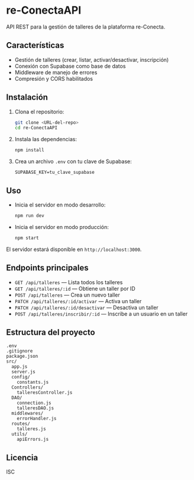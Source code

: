 # re-ConectaAPI

API REST para la gestión de talleres de la plataforma re-Conecta.

## Características

- Gestión de talleres (crear, listar, activar/desactivar, inscripción)
- Conexión con Supabase como base de datos
- Middleware de manejo de errores
- Compresión y CORS habilitados

## Instalación

1. Clona el repositorio:
   ```sh
   git clone <URL-del-repo>
   cd re-ConectaAPI
   ```

2. Instala las dependencias:
   ```sh
   npm install
   ```

3. Crea un archivo `.env` con tu clave de Supabase:
   ```
   SUPABASE_KEY=tu_clave_supabase
   ```

## Uso

- Inicia el servidor en modo desarrollo:
  ```sh
  npm run dev
  ```

- Inicia el servidor en modo producción:
  ```sh
  npm start
  ```

El servidor estará disponible en `http://localhost:3000`.

## Endpoints principales

- `GET /api/talleres` — Lista todos los talleres
- `GET /api/talleres/:id` — Obtiene un taller por ID
- `POST /api/talleres` — Crea un nuevo taller
- `PATCH /api/talleres/:id/activar` — Activa un taller
- `PATCH /api/talleres/:id/desactivar` — Desactiva un taller
- `POST /api/talleres/inscribir/:id` — Inscribe a un usuario en un taller

## Estructura del proyecto

```
.env
.gitignore
package.json
src/
  app.js
  server.js
  config/
    constants.js
  Controllers/
    talleresController.js
  DAO/
    connection.js
    talleresDAO.js
  middlewares/
    errorHandler.js
  routes/
    talleres.js
  utils/
    apiErrors.js
```

## Licencia

ISC